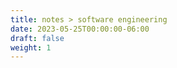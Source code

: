 ```yaml
---
title: notes > software engineering
date: 2023-05-25T00:00:00-06:00
draft: false
weight: 1
---
```


